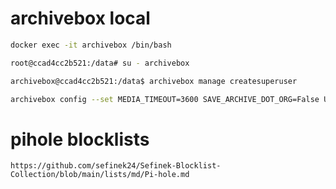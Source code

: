 # archivebox local

```bash
docker exec -it archivebox /bin/bash

root@ccad4cc2b521:/data# su - archivebox

archivebox@ccad4cc2b521:/data$ archivebox manage createsuperuser

```

```bash
archivebox config --set MEDIA_TIMEOUT=3600 SAVE_ARCHIVE_DOT_ORG=False URL_BLACKLIST='(://(.*\.)?pornhub\.com)|(://(.*\.)?redgifs\.com)|(.*\.exe$)' GIT_DOMAINS=github.com,bitbucket.org,gitlab.com PUBLIC_INDEX=True PUBLIC_SNAPSHOTS=True SAVE_TITLE=True SAVE_FAVICON=False SAVE_WGET=True SAVE_WGET_REQUISITES=True SAVE_WARC=False SAVE_PDF=True SAVE_SCREENSHOT=False SAVE_DOM=False SAVE_GIT=True SAVE_MEDIA=True SAVE_ARCHIVE_DOT_ORG=False CHROME_SANDBOX=False MEDIA_MAX_SIZE=1024m CHECK_SSL_VALIDITY=True YOUTUBEDL_BINARY=yt-dlp RIPGREP_BINARY=rga USE_COLOR=True SHOW_PROGRESS=True
```

# pihole blocklists

`https://github.com/sefinek24/Sefinek-Blocklist-Collection/blob/main/lists/md/Pi-hole.md`

